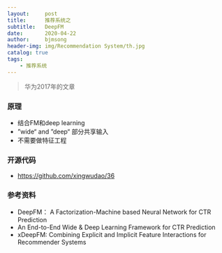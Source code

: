 ```yaml
---
layout:     post
title:      推荐系统之
subtitle:   DeepFM
date:       2020-04-22
author:     bjmsong
header-img: img/Recommendation System/th.jpg
catalog: true
tags:
    - 推荐系统
---
```

>华为2017年的文章

### 原理
- 结合FM和deep learning
- ”wide“ and ”deep“ 部分共享输入
- 不需要做特征工程


### 开源代码
- https://github.com/xingwudao/36



### 参考资料
- DeepFM： A Factorization-Machine based Neural Network for CTR Prediction
- An End-to-End Wide & Deep Learning Framework for CTR Prediction
- xDeepFM: Combining Explicit and Implicit Feature Interactions for Recommender Systems

